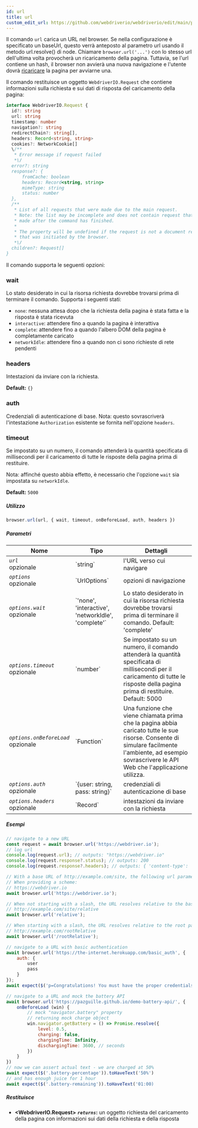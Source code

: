```yaml
---
id: url
title: url
custom_edit_url: https://github.com/webdriverio/webdriverio/edit/main/packages/webdriverio/src/commands/browser/url.ts
---
```


Il comando `url` carica un URL nel browser. Se nella configurazione è specificato un baseUrl, questo verrà anteposto al parametro url usando il metodo url.resolve() di node. Chiamare `browser.url('...')` con lo stesso url dell'ultima volta provocherà un ricaricamento della pagina. Tuttavia, se l'url contiene un hash, il browser non avvierà una nuova navigazione e l'utente dovrà [ricaricare](/docs/api/webdriver#refresh) la pagina per avviarne una.

Il comando restituisce un oggetto `WebdriverIO.Request` che contiene informazioni sulla richiesta e sui dati di risposta del caricamento della pagina:

```ts
interface WebdriverIO.Request {
  id?: string
  url: string
  timestamp: number
  navigation?: string
  redirectChain?: string[],
  headers: Record<string, string>
  cookies?: NetworkCookie[]
  \/**
   * Error message if request failed
   *\/
  error?: string
  response?: {
      fromCache: boolean
      headers: Record<string, string>
      mimeType: string
      status: number
  },
  /**
   * List of all requests that were made due to the main request.
   * Note: the list may be incomplete and does not contain request that were
   * made after the command has finished.
   *
   * The property will be undefined if the request is not a document request
   * that was initiated by the browser.
   *\/
  children?: Request[]
}
```

Il comando supporta le seguenti opzioni:

### wait
Lo stato desiderato in cui la risorsa richiesta dovrebbe trovarsi prima di terminare il comando.
Supporta i seguenti stati:

 - `none`: nessuna attesa dopo che la richiesta della pagina è stata fatta e la risposta è stata ricevuta
 - `interactive`: attendere fino a quando la pagina è interattiva
 - `complete`: attendere fino a quando l'albero DOM della pagina è completamente caricato
 - `networkIdle`: attendere fino a quando non ci sono richieste di rete pendenti

### headers

Intestazioni da inviare con la richiesta.

__Default:__ `{}`

### auth

Credenziali di autenticazione di base.
Nota: questo sovrascriverà l'intestazione `Authorization` esistente se fornita nell'opzione `headers`.

### timeout

Se impostato su un numero, il comando attenderà la quantità specificata di millisecondi per il caricamento di tutte le risposte della pagina prima di restituire.

Nota: affinché questo abbia effetto, è necessario che l'opzione `wait` sia impostata su `networkIdle`.

__Default:__ `5000`

##### Utilizzo

```js
browser.url(url, { wait, timeout, onBeforeLoad, auth, headers })
```

##### Parametri

<table>
  <thead>
    <tr>
      <th>Nome</th><th>Tipo</th><th>Dettagli</th>
    </tr>
  </thead>
  <tbody>
    <tr>
      <td><code><var>url</var></code><br /><span className="label labelWarning">opzionale</span></td>
      <td>`string`</td>
      <td>l'URL verso cui navigare</td>
    </tr>
    <tr>
      <td><code><var>options</var></code><br /><span className="label labelWarning">opzionale</span></td>
      <td>`UrlOptions`</td>
      <td>opzioni di navigazione</td>
    </tr>
    <tr>
      <td><code><var>options.wait</var></code><br /><span className="label labelWarning">opzionale</span></td>
      <td>`'none', 'interactive', 'networkIdle', 'complete'`</td>
      <td>Lo stato desiderato in cui la risorsa richiesta dovrebbe trovarsi prima di terminare il comando. Default: 'complete'</td>
    </tr>
    <tr>
      <td><code><var>options.timeout</var></code><br /><span className="label labelWarning">opzionale</span></td>
      <td>`number`</td>
      <td>Se impostato su un numero, il comando attenderà la quantità specificata di millisecondi per il caricamento di tutte le risposte della pagina prima di restituire. Default: 5000</td>
    </tr>
    <tr>
      <td><code><var>options.onBeforeLoad</var></code><br /><span className="label labelWarning">opzionale</span></td>
      <td>`Function`</td>
      <td>Una funzione che viene chiamata prima che la pagina abbia caricato tutte le sue risorse. Consente di simulare facilmente l'ambiente, ad esempio sovrascrivere le API Web che l'applicazione utilizza.</td>
    </tr>
    <tr>
      <td><code><var>options.auth</var></code><br /><span className="label labelWarning">opzionale</span></td>
      <td>`{user: string, pass: string}`</td>
      <td>credenziali di autenticazione di base</td>
    </tr>
    <tr>
      <td><code><var>options.headers</var></code><br /><span className="label labelWarning">opzionale</span></td>
      <td>`Record<string, string>`</td>
      <td>intestazioni da inviare con la richiesta</td>
    </tr>
  </tbody>
</table>

##### Esempi

```js title="url.js"
// navigate to a new URL
const request = await browser.url('https://webdriver.io');
// log url
console.log(request.url); // outputs: "https://webdriver.io"
console.log(request.response?.status); // outputs: 200
console.log(request.response?.headers); // outputs: { 'content-type': 'text/html; charset=UTF-8' }

```

```js title="baseUrlResolutions.js"
// With a base URL of http://example.com/site, the following url parameters resolve as such:
// When providing a scheme:
// https://webdriver.io
await browser.url('https://webdriver.io');

// When not starting with a slash, the URL resolves relative to the baseUrl
// http://example.com/site/relative
await browser.url('relative');

// When starting with a slash, the URL resolves relative to the root path of the baseUrl
// http://example.com/rootRelative
await browser.url('/rootRelative');

```

```js title="basicAuth.js"
// navigate to a URL with basic authentication
await browser.url('https://the-internet.herokuapp.com/basic_auth', {
    auth: {
        user
        pass
    }
});
await expect($('p=Congratulations! You must have the proper credentials.').toBeDisplayed();

```

```js title="onBeforeLoad.js"
// navigate to a URL and mock the battery API
await browser.url('https://pazguille.github.io/demo-battery-api/', {
    onBeforeLoad (win) {
        // mock "navigator.battery" property
        // returning mock charge object
        win.navigator.getBattery = () => Promise.resolve({
            level: 0.5,
            charging: false,
            chargingTime: Infinity,
            dischargingTime: 3600, // seconds
        })
    }
})
// now we can assert actual text - we are charged at 50%
await expect($('.battery-percentage')).toHaveText('50%')
// and has enough juice for 1 hour
await expect($('.battery-remaining')).toHaveText('01:00)
```

##### Restituisce

- **&lt;WebdriverIO.Request&gt;**
            **<code><var>returns</var></code>:**  un oggetto richiesta del caricamento della pagina con informazioni sui dati della richiesta e della risposta